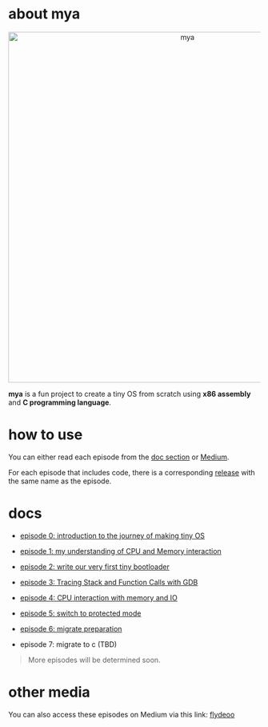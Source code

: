 # about mya
<p align="center">
<img src="https://repository-images.githubusercontent.com/717717871/cb51134d-cf2a-4552-b633-7acae2573303" alt="mya" style="width: 700px;">
</p>

**mya** is a fun project to create a tiny OS from scratch using **x86 assembly** and **C programming language**.


# how to use
You can either read each episode from the [doc section](#docs) or [Medium](#other-media).

For each episode that includes code, there is a corresponding [release](https://github.com/flydeoo/mya/releases) with the same name as the episode.

# docs

- [episode 0: introduction to the journey of making tiny OS](https://github.com/flydeoo/mya/blob/main/docs/episode%200%3A%20introduction%20to%20the%20journey%20of%20making%20tiny%20OS.md)

- [episode 1: my understanding of CPU and Memory interaction](https://github.com/flydeoo/mya/blob/main/docs/episode%201%3A%20my%20understanding%20of%20CPU%20and%20Memory%20interaction.md)

- [episode 2: write our very first tiny bootloader](https://github.com/flydeoo/mya/blob/main/docs/episode%202%3A%20write%20our%20very%20first%20tiny%20bootloader.md) 

- [episode 3: Tracing Stack and Function Calls with GDB](https://github.com/flydeoo/mya/blob/main/docs/episode3%3A%20Tracing%20Stack%20and%20Function%20Calls%20with%20GDB.md)

- [episode 4: CPU interaction with memory and IO](https://github.com/flydeoo/mya/blob/main/docs/episode%204%3A%20CPU%20interaction%20with%20memory%20and%20IO.md)

- [episode 5: switch to protected mode](https://github.com/flydeoo/mya/blob/main/docs/episode%205%3A%20switch%20to%20protected%20mode.md)

- [episode 6: migrate preparation](https://github.com/flydeoo/mya/blob/main/docs/episode%206%3A%20migrate%20preparation.md)

- episode 7: migrate to c (TBD)


>  More episodes will be determined soon.



# other media

You can also access these episodes on Medium via this link: [flydeoo](https://medium.com/@thisisflydeoo)
